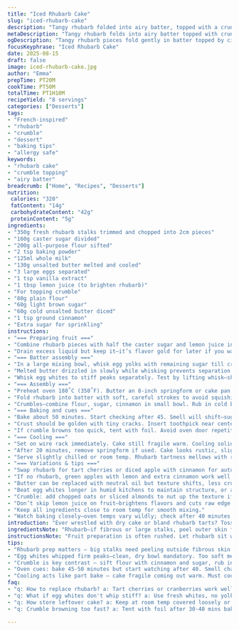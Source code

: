 ```yaml
---
title: "Iced Rhubarb Cake"
slug: "iced-rhubarb-cake"
description: "Tangy rhubarb folded into airy batter, topped with a crunchy crumble. Bakes to a tender crumb beneath a slightly crackled surface. Natural tartness from fruit balances sweet undertones. Cooling transforms texture—gets almost creamy under the crisp top. A cake that demands patience but rewards with layered bites. Rustic, not polished. Good for mornings, coffee breaks, or dessert when you want something not too rich. No nuts here, so safe for nut allergies. Rhubarb can be swapped with sour cherries or even cranberries if rhubarb's missing. Watch baking close—the crumble tells you when to pull. Smells like spring, tastes like old-school charm."
metaDescription: "Tangy rhubarb folds into airy batter topped with crunchy crumble. Rustic French-inspired cake that cools to creamy texture with crisp bite. 8 servings."
ogDescription: "Tangy rhubarb pieces fold gently in batter topped by cinnamon crumble. Bake until golden crust cracks, cool for creamy, rustic bites. Patience pays."
focusKeyphrase: "Iced Rhubarb Cake"
date: 2025-08-15
draft: false
image: iced-rhubarb-cake.jpg
author: "Emma"
prepTime: PT20M
cookTime: PT50M
totalTime: PT1H10M
recipeYield: "8 servings"
categories: ["Desserts"]
tags:
- "French-inspired"
- "rhubarb"
- "crumble"
- "dessert"
- "baking tips"
- "allergy safe"
keywords:
- "rhubarb cake"
- "crumble topping"
- "airy batter"
breadcrumb: ["Home", "Recipes", "Desserts"]
nutrition: 
 calories: "320"
 fatContent: "14g"
 carbohydrateContent: "42g"
 proteinContent: "5g"
ingredients:
- "350g fresh rhubarb stalks trimmed and chopped into 2cm pieces"
- "160g caster sugar divided"
- "200g all-purpose flour sifted"
- "2 tsp baking powder"
- "125ml whole milk"
- "130g unsalted butter melted and cooled"
- "3 large eggs separated"
- "1 tsp vanilla extract"
- "1 tbsp lemon juice (to brighten rhubarb)"
- "For topping crumble"
- "80g plain flour"
- "60g light brown sugar"
- "60g cold unsalted butter diced"
- "1 tsp ground cinnamon"
- "Extra sugar for sprinkling"
instructions:
- "=== Preparing fruit ==="
- "Combine rhubarb pieces with half the caster sugar and lemon juice in a bowl. Let sit 15 minutes until juices start pooling and the fruit softens slightly. Rhubarb needs that sugar punch or it bites back hard."
- "Drain excess liquid but keep it—it’s flavor gold for later if you want to drizzle or stir into whipped cream. Fruit should still hold shape, not mush."
- "=== Batter assembly ==="
- "In a large mixing bowl, whisk egg yolks with remaining sugar till creamy and pale, air folded in. Vanilla extract added now to keep scent vibrant."
- "Melted butter drizzled in slowly while whisking prevents separation. Milk goes next. Flour and baking powder sifted and folded patiently. Don’t overwork—gluten build will kill tenderness."
- "Whisk egg whites to stiff peaks separately. Test by lifting whisk—should stand at sharp points but not dry or grainy. Fold whites into batter gently in 3 additions, slicing through, not stirring. Preserve air bubbles—cake rises with soul."
- "=== Assembly ==="
- "Preheat oven 180˚C (350˚F). Butter an 8-inch springform or cake pan. Dust with flour or line with parchment if unsure about sticking."
- "Fold rhubarb into batter with soft, careful strokes to avoid squishing fruit. Pour into pan, level top lightly."
- "Crumbles—combine flour, sugar, cinnamon in small bowl. Rub in cold butter piece by piece till mixture resembles coarse breadcrumbs. Sprinkle evenly over batter. Extra sugar sparingly dusted on top for crunchy glaze."
- "=== Baking and cues ==="
- "Bake about 50 minutes. Start checking after 45. Smell will shift—sugary warmth with subtle rhubarb tang floating out."
- "Crust should be golden with tiny cracks. Insert toothpick near center—expect moist crumbs, never wet batter. If too wet, bake a bit longer."
- "If crumble browns too quick, tent with foil. Avoid oven door repetitively opened—causes collapse."
- "=== Cooling ==="
- "Set on wire rack immediately. Cake still fragile warm. Cooling solidifies custard inside, and topping crisps further."
- "After 20 minutes, remove springform if used. Cake looks rustic, slight sink in middle is fine—signals moistness retained."
- "Serve slightly chilled or room temp. Rhubarb tartness mellows with resting time."
- "=== Variations & tips ==="
- "Swap rhubarb for tart cherries or diced apple with cinnamon for autumn vibes."
- "If no rhubarb, green apples with lemon and extra cinnamon work well but skip lemon juice step."
- "Butter can be replaced with neutral oil but texture shifts, less crumb. Milk skimmilk or alternatives okay but expect denser cake."
- "Beat egg whites longer in humid kitchens to maintain structure, or add pinch salt before whipping."
- "Crumble: add chopped oats or sliced almonds to nut up the texture if allergies not an issue."
- "Don’t skip lemon juice on fruit—brightens flavors and cuts raw edge."
- "Keep all ingredients close to room temp for smooth mixing."
- "Watch baking closely—oven temps vary wildly; check after 40 minutes if fan oven."
introduction: "Ever wrestled with dry cake or bland rhubarb tarts? Toss those misfires. Here, cake sings with tangy rhubarb bites ensconced in soft crumb and rustic buttery crumble on top. The real win—texture and flavor evolve as it cools; patience is key for full reward. Tried tweaking sugar levels, flipping steps, and finally nailed the humble crumble topping—not too sweet, just enough crunch. No nuts for allergy errs and still vibrant. Baking’s a sensory game—watch the crust, sniff the fruit aroma rising, and know when to pull. Familiar ingredients shifted enough to surprise the palate without confusing. A trusty fallback for when rhubarb’s in season and mood craves something… less ordinary."
ingredientsNote: "Rhubarb—if fibrous or large stalks, peel outer skin first. Sweetness depends on varieties and maturity; taste before adding sugar. Too much sugar turns mashy; too little, harsh tartness. Balance is finesse. Butter should be unsalted to control saltiness; clarify if possible for cleaner flavor, but melted leftover is fine. Eggs at room temp whip better—warming in bowl for a few minutes or brief water bath helps if cold from fridge. Vanilla extract can be replaced with almond essence for almond lovers, but it changes the base aroma completely. Choice of flour impacts crumb—too strong a flour will toughen, too soft and cake collapses. Baking powder freshness matters; old powders yield dense results. For topping, cold butter incorporation is essential—if warm, crumble becomes greasy. Cinnamon optional, but really brings warmth. If you want, add a pinch of salt to the batter to balance sweet and sour more interestingly."
instructionsNote: "Fruit preparation is often rushed. Let rhubarb sit with sugar to bleed flavor, soften but not disintegrate. Test by pressing fruit lightly—should yield, not squish to paste. Extracted juice can enrich cream or sauces, no waste. Whipping egg whites is where many falter—too soft, cake deflates; overbeat, turns dry and stringy. Use clean, dry bowl and fresh whites for best. Folding is patience test—cut through batter sideways, rotate bowl gently, no stirring. Crumble topping strongly affects texture contrast—if too thick, cake underneath steams and sogs. Baking time varies; rely on toothpick, visual crust cues, and aroma; smell like warm sugar and fruit signals done or near. Cooling on rack avoids soggy bottom from condensation. Removing cake from pan while warm risks breakage; wait. Cake firms and flavors marry overnight. Store covered to preserve moisture without losing crumble crunch. Finally, taste variation builds on experience—your oven, altitude, ingredients—so adapt, note changes for next round."
tips:
- "Rhubarb prep matters — big stalks need peeling outside fibrous skin or cake gets tough. Sugar balances tartness, not just sweetness. Too much mash, too little bites back harsh. Let sit with sugar and lemon but watch — over soak means mushy fruit. Keep fruit shape intact almost. Drain juice but hold it for drizzle or cream swirl later. That juice amps flavor without crowding batter moisture."
- "Egg whites whipped firm peaks—clean, dry bowl mandatory. Too soft means cake collapses, too stiff or grainy dries crumb. Add pinch salt if humid kitchen; helps structure, slows weep. Folding whites in 3 folds, sideways cut with spatula, no stirring. Air bubbles lift cake, give that fluffy crumb hiding tart rhubarb chunks. More mixing kills rise."
- "Crumble is key contrast — sift flour with cinnamon and sugar, rub in cold butter piece by piece. Warm butter ruins texture, turns greasy. Mix until sandy bunches form. Sprinkle evenly but don’t overload. Thick topping steams inside, sogs cake bottom. Can add oats or almonds for crunch if no allergy risk but keep neat, not clumpy."
- "Oven cues: bake 45-50 minutes but start watching after 40. Smell changes — warm sugar mingled with subtle acidic rhubarb. Crust golden and cracked is green light. Toothpick check always — moist crumbs but no wet batter. If too soft still, extra bake few minutes. Brown too fast? Tent foil lightly but avoid opening constantly—cake collapses."
- "Cooling acts like part bake — cake fragile coming out warm. Must cool on wire rack or bottom sogs. After 20 mins, release springform if used, cake likely to sink slight center — that signals moisture still inside. Cool well or chill then rhubarb bite mellows, crumb firms to almost creamy with crisp top. Holds longer if covered loosely but crumble need air to stay crunch."
faq:
- "q: How to replace rhubarb? a: Tart cherries or cranberries work well. Green apples with cinnamon too but skip lemon juice then. Flavor changes but texture same. Apples firm, less sour. Cherries juice more; watch bake time, might need slight adjustment."
- "q: What if egg whites don't whip stiff? a: Use fresh whites, no yolk traces. Bowl dry, metal if possible. Warm whites whip faster so room temp helps. Add pinch salt for structure. Under beaten whites = dense cake. Overbeat dry and stringy, fold carefully to keep air."
- "q: How store leftover cake? a: Keep at room temp covered loosely or fridge wrapped tight. Refrigerate if warmer room but risk crumble softening. Can slice and freeze for longer storage. Thaw slow or warm slightly to recover crumb texture. Don’t stack pieces; crush crumble."
- "q: Crumble browning too fast? a: Tent with foil after 30-40 mins baking. Butter content makes faster-browning topping. Avoid oven door openings; temp drops cause collapse. Use light foil layer, no tight seal. Watch smell cues for doneness."

---
```

